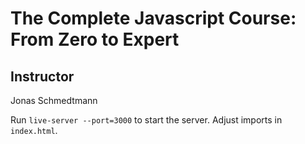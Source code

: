 # The Complete Javascript Course: From Zero to Expert

## Instructor

Jonas Schmedtmann

Run `live-server --port=3000` to start the server. Adjust imports in `index.html`.
